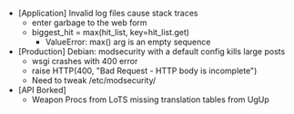 * [Application] Invalid log files cause stack traces
  * enter garbage to the web form
  * biggest_hit = max(hit_list, key=hit_list.get)
    * ValueError: max() arg is an empty sequence
* [Production] Debian: modsecurity with a default config kills large posts
  * wsgi crashes with 400 error
  * raise HTTP(400, "Bad Request - HTTP body is incomplete")
  * Need to tweak  /etc/modsecurity/
* [API Borked]
  * Weapon Procs from LoTS missing translation tables from UgUp
